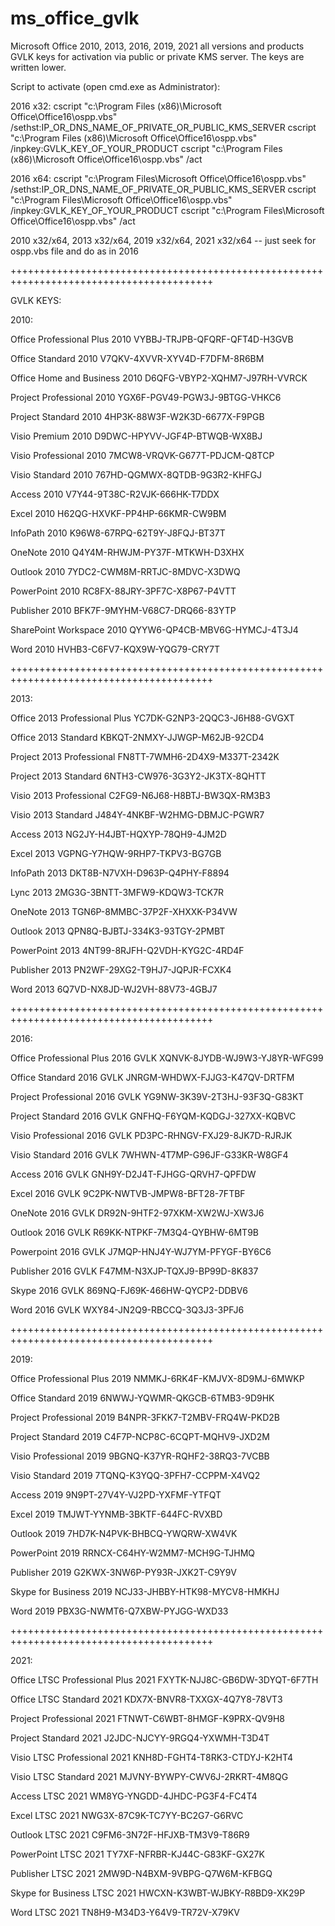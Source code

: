 # ms_office_gvlk

Microsoft Office 2010, 2013, 2016, 2019, 2021 all versions and products GVLK keys for activation via public or private KMS server. 
The keys are written lower.

Script to activate (open cmd.exe as Administrator):

2016 x32:
cscript "c:\Program Files (x86)\Microsoft Office\Office16\ospp.vbs" /sethst:IP_OR_DNS_NAME_OF_PRIVATE_OR_PUBLIC_KMS_SERVER
cscript "c:\Program Files (x86)\Microsoft Office\Office16\ospp.vbs" /inpkey:GVLK_KEY_OF_YOUR_PRODUCT
cscript "c:\Program Files (x86)\Microsoft Office\Office16\ospp.vbs" /act

2016 x64:
cscript "c:\Program Files\Microsoft Office\Office16\ospp.vbs" /sethst:IP_OR_DNS_NAME_OF_PRIVATE_OR_PUBLIC_KMS_SERVER
cscript "c:\Program Files\Microsoft Office\Office16\ospp.vbs" /inpkey:GVLK_KEY_OF_YOUR_PRODUCT
cscript "c:\Program Files\Microsoft Office\Office16\ospp.vbs" /act

2010 x32/x64, 2013 x32/x64, 2019 x32/x64, 2021 x32/x64 -- just seek for ospp.vbs file and do as in 2016

+++++++++++++++++++++++++++++++++++++++++++++++++++++++++++++++++++++++++++++++++++++++++

GVLK KEYS:

2010:

Office Professional Plus 2010
VYBBJ-TRJPB-QFQRF-QFT4D-H3GVB

Office Standard 2010
V7QKV-4XVVR-XYV4D-F7DFM-8R6BM

Office Home and Business 2010
D6QFG-VBYP2-XQHM7-J97RH-VVRCK

Project Professional 2010
YGX6F-PGV49-PGW3J-9BTGG-VHKC6

Project Standard 2010
4HP3K-88W3F-W2K3D-6677X-F9PGB

Visio Premium 2010
D9DWC-HPYVV-JGF4P-BTWQB-WX8BJ

Visio Professional 2010
7MCW8-VRQVK-G677T-PDJCM-Q8TCP

Visio Standard 2010
767HD-QGMWX-8QTDB-9G3R2-KHFGJ

Access 2010
V7Y44-9T38C-R2VJK-666HK-T7DDX

Excel 2010
H62QG-HXVKF-PP4HP-66KMR-CW9BM

InfoPath 2010
K96W8-67RPQ-62T9Y-J8FQJ-BT37T

OneNote 2010
Q4Y4M-RHWJM-PY37F-MTKWH-D3XHX

Outlook 2010
7YDC2-CWM8M-RRTJC-8MDVC-X3DWQ

PowerPoint 2010
RC8FX-88JRY-3PF7C-X8P67-P4VTT

Publisher 2010
BFK7F-9MYHM-V68C7-DRQ66-83YTP

SharePoint Workspace 2010
QYYW6-QP4CB-MBV6G-HYMCJ-4T3J4

Word 2010
HVHB3-C6FV7-KQX9W-YQG79-CRY7T

+++++++++++++++++++++++++++++++++++++++++++++++++++++++++++++++++++++++++++++++++++++++++

2013:

Office 2013 Professional Plus
YC7DK-G2NP3-2QQC3-J6H88-GVGXT

Office 2013 Standard
KBKQT-2NMXY-JJWGP-M62JB-92CD4

Project 2013 Professional
FN8TT-7WMH6-2D4X9-M337T-2342K

Project 2013 Standard
6NTH3-CW976-3G3Y2-JK3TX-8QHTT

Visio 2013 Professional
C2FG9-N6J68-H8BTJ-BW3QX-RM3B3

Visio 2013 Standard
J484Y-4NKBF-W2HMG-DBMJC-PGWR7

Access 2013
NG2JY-H4JBT-HQXYP-78QH9-4JM2D

Excel 2013
VGPNG-Y7HQW-9RHP7-TKPV3-BG7GB

InfoPath 2013
DKT8B-N7VXH-D963P-Q4PHY-F8894

Lync 2013
2MG3G-3BNTT-3MFW9-KDQW3-TCK7R

OneNote 2013
TGN6P-8MMBC-37P2F-XHXXK-P34VW

Outlook 2013
QPN8Q-BJBTJ-334K3-93TGY-2PMBT

PowerPoint 2013
4NT99-8RJFH-Q2VDH-KYG2C-4RD4F

Publisher 2013
PN2WF-29XG2-T9HJ7-JQPJR-FCXK4

Word 2013
6Q7VD-NX8JD-WJ2VH-88V73-4GBJ7


+++++++++++++++++++++++++++++++++++++++++++++++++++++++++++++++++++++++++++++++++++++++++

2016:

Office Professional Plus 2016 GVLK
XQNVK-8JYDB-WJ9W3-YJ8YR-WFG99

Office Standard 2016 GVLK
JNRGM-WHDWX-FJJG3-K47QV-DRTFM

Project Professional 2016 GVLK
YG9NW-3K39V-2T3HJ-93F3Q-G83KT

Project Standard 2016 GVLK
GNFHQ-F6YQM-KQDGJ-327XX-KQBVC

Visio Professional 2016 GVLK
PD3PC-RHNGV-FXJ29-8JK7D-RJRJK

Visio Standard 2016 GVLK
7WHWN-4T7MP-G96JF-G33KR-W8GF4

Access 2016 GVLK
GNH9Y-D2J4T-FJHGG-QRVH7-QPFDW

Excel 2016 GVLK
9C2PK-NWTVB-JMPW8-BFT28-7FTBF

OneNote 2016 GVLK
DR92N-9HTF2-97XKM-XW2WJ-XW3J6

Outlook 2016 GVLK
R69KK-NTPKF-7M3Q4-QYBHW-6MT9B

Powerpoint 2016 GVLK
J7MQP-HNJ4Y-WJ7YM-PFYGF-BY6C6

Publisher 2016 GVLK
F47MM-N3XJP-TQXJ9-BP99D-8K837

Skype 2016 GVLK
869NQ-FJ69K-466HW-QYCP2-DDBV6

Word 2016 GVLK
WXY84-JN2Q9-RBCCQ-3Q3J3-3PFJ6

+++++++++++++++++++++++++++++++++++++++++++++++++++++++++++++++++++++++++++++++++++++++++

2019:

Office Professional Plus 2019
NMMKJ-6RK4F-KMJVX-8D9MJ-6MWKP

Office Standard 2019
6NWWJ-YQWMR-QKGCB-6TMB3-9D9HK

Project Professional 2019
B4NPR-3FKK7-T2MBV-FRQ4W-PKD2B

Project Standard 2019
C4F7P-NCP8C-6CQPT-MQHV9-JXD2M

Visio Professional 2019
9BGNQ-K37YR-RQHF2-38RQ3-7VCBB

Visio Standard 2019
7TQNQ-K3YQQ-3PFH7-CCPPM-X4VQ2

Access 2019
9N9PT-27V4Y-VJ2PD-YXFMF-YTFQT

Excel 2019
TMJWT-YYNMB-3BKTF-644FC-RVXBD

Outlook 2019
7HD7K-N4PVK-BHBCQ-YWQRW-XW4VK

PowerPoint 2019
RRNCX-C64HY-W2MM7-MCH9G-TJHMQ

Publisher 2019
G2KWX-3NW6P-PY93R-JXK2T-C9Y9V

Skype for Business 2019
NCJ33-JHBBY-HTK98-MYCV8-HMKHJ

Word 2019
PBX3G-NWMT6-Q7XBW-PYJGG-WXD33

+++++++++++++++++++++++++++++++++++++++++++++++++++++++++++++++++++++++++++++++++++++++++

2021:

Office LTSC Professional Plus 2021
FXYTK-NJJ8C-GB6DW-3DYQT-6F7TH

Office LTSC Standard 2021
KDX7X-BNVR8-TXXGX-4Q7Y8-78VT3

Project Professional 2021
FTNWT-C6WBT-8HMGF-K9PRX-QV9H8

Project Standard 2021
J2JDC-NJCYY-9RGQ4-YXWMH-T3D4T

Visio LTSC Professional 2021
KNH8D-FGHT4-T8RK3-CTDYJ-K2HT4

Visio LTSC Standard 2021
MJVNY-BYWPY-CWV6J-2RKRT-4M8QG

Access LTSC 2021
WM8YG-YNGDD-4JHDC-PG3F4-FC4T4

Excel LTSC 2021
NWG3X-87C9K-TC7YY-BC2G7-G6RVC

Outlook LTSC 2021
C9FM6-3N72F-HFJXB-TM3V9-T86R9

PowerPoint LTSC 2021
TY7XF-NFRBR-KJ44C-G83KF-GX27K

Publisher LTSC 2021
2MW9D-N4BXM-9VBPG-Q7W6M-KFBGQ

Skype for Business LTSC 2021
HWCXN-K3WBT-WJBKY-R8BD9-XK29P

Word LTSC 2021
TN8H9-M34D3-Y64V9-TR72V-X79KV
